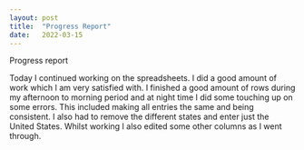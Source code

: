 ```yaml
---
layout: post
title:  "Progress Report"
date:   2022-03-15 
---
```


Progress report

Today I continued working on the spreadsheets. I did a good amount of work which I am very satisfied with. I finished a good amount of rows during my afternoon to morning period and at night time I did some touching up on some errors. This included making all entries the same and being consistent. I also had to remove the different states and enter just the United States. Whilst working I also edited some other columns as I went through. 

